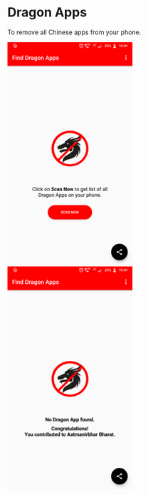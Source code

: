 # Dragon Apps

To remove all Chinese apps from your phone.</string>

<img src="Screenshots/Screen1.png" height="500">     <img src="Screenshots/Screen2.png" height="500">
